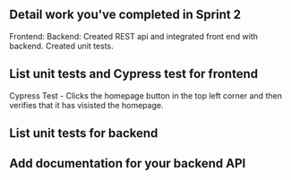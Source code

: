 Detail work you've completed in Sprint 2
---
Frontend: 
Backend: Created REST api and integrated front end with backend. Created unit tests. 


List unit tests and Cypress test for frontend
---
Cypress Test - Clicks the homepage button in the top left corner and then verifies that it has visisted the homepage.


List unit tests for backend
---

Add documentation for your backend API
---